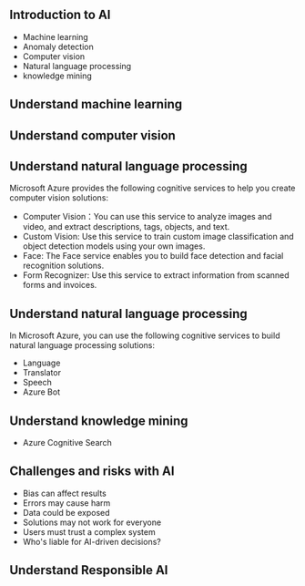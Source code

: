 ## Introduction to AI
  - Machine learning
  - Anomaly detection
  - Computer vision
  - Natural language processing
  - knowledge mining
## Understand machine learning
## Understand computer vision
## Understand natural language processing
  Microsoft Azure provides the following cognitive services to help you create computer vision solutions:
  - Computer Vision：You can use this service to analyze images and video, and extract descriptions, tags, objects, and text.
  - Custom Vision: Use this service to train custom image classification and object detection models using your own images.
  - Face: The Face service enables you to build face detection and facial recognition solutions.
  - Form Recognizer: Use this service to extract information from scanned forms and invoices.
## Understand natural language processing
  In Microsoft Azure, you can use the following cognitive services to build natural language processing solutions:
  - Language
  - Translator
  - Speech
  - Azure Bot
## Understand knowledge mining
  - Azure Cognitive Search
## Challenges and risks with AI
  - Bias can affect results
  - Errors may cause harm
  - Data could be exposed
  - Solutions may not work for everyone
  - Users must trust a complex system
  - Who's liable for AI-driven decisions?
## Understand Responsible AI
